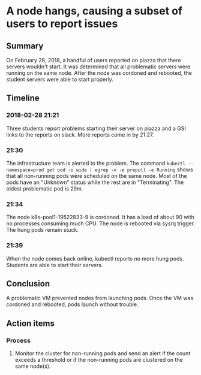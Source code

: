 # A node hangs, causing a subset of users to report issues
## Summary

On February 28, 2018, a handful of users reported on piazza that there servers wouldn't start. It was determined that all problematic servers were running on the same node. After the node was cordoned and rebooted, the student servers were able to start properly.

## Timeline

### 2018-02-28 21:21

Three students report problems starting their server on piazza and a GSI links to the reports on slack. More reports come in by 21:27.

### 21:30

The infrastructure team is alerted to the problem. The command `kubectl --namespace=prod get pod -o wide | egrep -v -e prepull -e Running` shows that all non-running pods were scheduled on the same node. Most of the pods have an "Unknown" status while the rest are in "Terminating". The oldest problematic pod is 29m.

### 21:34

The node k8s-pool1-19522833-9 is cordoned. It has a load of about 90 with no processes consuming much CPU. The node is rebooted via sysrq trigger. The hung pods remain stuck.

### 21:39

When the node comes back online, kubectl reports no more hung pods. Students are able to start their servers.

## Conclusion

A problematic VM prevented nodes from launching pods. Once the VM was cordoned and rebooted, pods launch without trouble.

## Action items

### Process

1. Monitor the cluster for non-running pods and send an alert if the count exceeds a threshold or if the non-running pods are clustered on the same node(s).
